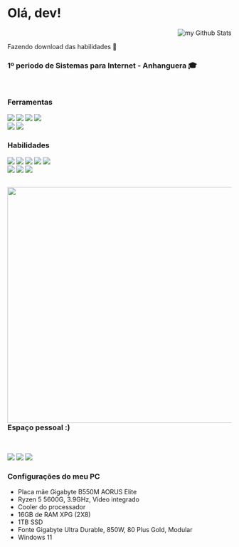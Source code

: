 <h1>Olá, dev!</h1>

<img align="right" src="https://github-readme-stats.vercel.app/api?username=Evelin-Silva&include_all_commits=true&count_private=true&show_icons=true&line_height=20&title_color=2B5BBD&icon_color=1124BB&text_color=A1A1A1&bg_color=0,000000,130F40" alt="my Github Stats"/>

<br>

<p>Fazendo download das habilidades 🎯</p>


<h3>1º periodo de Sistemas para Internet - Anhanguera 🎓</h3>

<br>

<h3>Ferramentas</h3>
  <p style="display: inline_block">
    <img src="https://img.shields.io/badge/Visual_Studio_Code-0078D4?style=for-the-badge&logo=visual%20studio%20code&logoColor=white">
    <img src="https://img.shields.io/badge/GIT-E44C30?style=for-the-badge&logo=git&logoColor=white">
    <img src="https://img.shields.io/badge/opera-4285F4?style=for-the-badge&logo=opera&logoColor=white"">
    <img src="https://img.shields.io/badge/Obsidian-5F4888?style=for-the-badge&logo=obsidian&logoColor=white">
    <br>
    <img src="https://img.shields.io/badge/Notion-FFFFFF?style=for-the-badge&logo=notion&logoColor=black">
    <img src="https://img.shields.io/badge/Windows_11-0078D6?style=for-the-badge&logo=windows&logoColor=white">
  </p>
  
<h3>Habilidades</h3>
  <p style="display: inline_block">
    <img src="https://img.shields.io/badge/HTML5-E34F26?style=for-the-badge&logo=html5&logoColor=white">
    <img src="https://img.shields.io/badge/CSS3-1572B6?style=for-the-badge&logo=css3&logoColor=white">
    <img src="https://img.shields.io/badge/Javascript-FFC222?style=for-the-badge&logo=javascript&logoColor=white">
    <img src="https://img.shields.io/badge/SASS-cc6699?style=for-the-badge&logo=sass&logoColor=white">
    <img src="https://img.shields.io/badge/Markdown-000000?style=for-the-badge&logo=markdown&logoColor=white">
    <br>
    <img src="https://img.shields.io/badge/GIT-E44C30?style=for-the-badge&logo=git&logoColor=white">
    <img src="https://img.shields.io/badge/ZABBIX-E44C30?style=for-the-badge&logo=zabbix&logoColor=white">
    <img src="https://img.shields.io/badge/Grafana-FF6400?style=for-the-badge&logo=grafana&logoColor=white">
  </p>

##

<img align="right" width="530px" src="https://i.pinimg.com/originals/7d/07/a2/7d07a255678962d30d8717dcf5dbd266.gif">
<h3>Espaço pessoal :)</h3>

<br>

<p style="display: inline_block">
  <a align="left" href="https://www.instagram.com/ev_amancio?igsh=bzd3a2Q5OTZnd3Nl"><img src="https://img.shields.io/badge/-Instagram-%23E4405F?style=for-the-badge&logo=instagram&logoColor=white"></a>
  <a align="left" href="https://www.linkedin.com/in/evelin-amancio-da-silva-477b9622a/" target="_blank"><img src="https://img.shields.io/badge/-LinkedIn-%230077B5?style=for-the-badge&logo=linkedin&logoColor=white"></a>
  <a href="https://open.spotify.com/user/31ymzm3yvpvqqy5pczxit5uwibra"><img src="https://img.shields.io/badge/Spotify-1ED760?&style=for-the-badge&logo=spotify&logoColor=white"></a>
</p>


<h3>Configurações do meu PC</h3>

- Placa mãe Gigabyte B550M AORUS Elite
- Ryzen 5 5600G, 3.9GHz, Vídeo integrado
- Cooler do processador
- 16GB de RAM XPG (2X8)
- 1TB SSD
- Fonte Gigabyte Ultra Durable, 850W, 80 Plus Gold, Modular
- Windows 11
